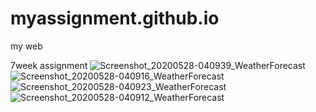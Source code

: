 # myassignment.github.io
my web


7week assignment
![Screenshot_20200528-040939_WeatherForecast](https://user-images.githubusercontent.com/62432967/83355363-0efd6500-a39a-11ea-9f69-0be3a6b35be3.jpg)
![Screenshot_20200528-040916_WeatherForecast](https://user-images.githubusercontent.com/62432967/83355365-14f34600-a39a-11ea-8852-5e51dc1f09ea.jpg)
![Screenshot_20200528-040923_WeatherForecast](https://user-images.githubusercontent.com/62432967/83355367-1886cd00-a39a-11ea-9435-8c6bb5bc2214.jpg)
![Screenshot_20200528-040912_WeatherForecast](https://user-images.githubusercontent.com/62432967/83355370-1c1a5400-a39a-11ea-8709-b9c88aececbb.jpg)
